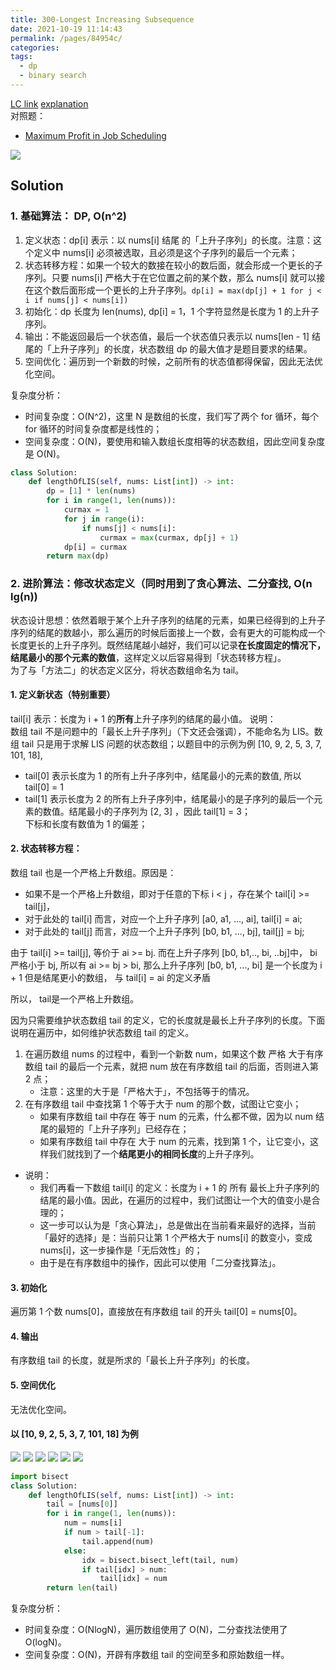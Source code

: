 ```yaml
---
title: 300-Longest Increasing Subsequence
date: 2021-10-19 11:14:43
permalink: /pages/84954c/
categories:
tags:
  - dp
  - binary search
---
```

[LC link](https://leetcode-cn.com/problems/longest-increasing-subsequence/) 
[explanation](https://leetcode-cn.com/problems/longest-increasing-subsequence/solution/dong-tai-gui-hua-er-fen-cha-zhao-tan-xin-suan-fa-p/)  
对照题： 
- [Maximum Profit in Job Scheduling](https://emmableu.github.io/leetcode-note-site/pages/0b3805/)

![](https://raw.githubusercontent.com/emmableu/image/master/300-0.png)
## Solution
### 1. 基础算法： DP, O(n^2)
1. 定义状态：dp[i] 表示：以 nums[i] 结尾 的「上升子序列」的长度。注意：这个定义中 nums[i] 必须被选取，且必须是这个子序列的最后一个元素；
2. 状态转移方程：如果一个较大的数接在较小的数后面，就会形成一个更长的子序列。只要 nums[i] 严格大于在它位置之前的某个数，那么 nums[i] 就可以接在这个数后面形成一个更长的上升子序列。`dp[i] = max(dp[j] + 1 for j < i if nums[j] < nums[i])`
3. 初始化：dp 长度为 len(nums), dp[i] = 1，1 个字符显然是长度为 1 的上升子序列。
4. 输出：不能返回最后一个状态值，最后一个状态值只表示以 nums[len - 1] 结尾的「上升子序列」的长度，状态数组 dp 的最大值才是题目要求的结果。
5. 空间优化：遍历到一个新数的时候，之前所有的状态值都得保留，因此无法优化空间。  

复杂度分析：
- 时间复杂度：O(N^2)，这里 N 是数组的长度，我们写了两个 for 循环，每个 for 循环的时间复杂度都是线性的；
- 空间复杂度：O(N)，要使用和输入数组长度相等的状态数组，因此空间复杂度是 O(N)。
```python
class Solution:
    def lengthOfLIS(self, nums: List[int]) -> int:
        dp = [1] * len(nums)
        for i in range(1, len(nums)):
            curmax = 1
            for j in range(i):
                if nums[j] < nums[i]:
                    curmax = max(curmax, dp[j] + 1)
            dp[i] = curmax
        return max(dp)
```

### 2. 进阶算法：修改状态定义（同时用到了贪心算法、二分查找, O(n lg(n))
状态设计思想：依然着眼于某个上升子序列的结尾的元素，如果已经得到的上升子序列的结尾的数越小，那么遍历的时候后面接上一个数，会有更大的可能构成一个长度更长的上升子序列。既然结尾越小越好，我们可以记录**在长度固定的情况下，结尾最小的那个元素的数值**，这样定义以后容易得到「状态转移方程」。  
为了与「方法二」的状态定义区分，将状态数组命名为 tail。
#### 1. 定义新状态（特别重要）
tail[i] 表示：长度为 i + 1 的**所有**上升子序列的结尾的最小值。
说明：  
数组 tail 不是问题中的「最长上升子序列」（下文还会强调），不能命名为 LIS。数组 tail 只是用于求解 LIS 问题的状态数组；以题目中的示例为例 [10, 9, 2, 5, 3, 7, 101, 18],
- tail[0] 表示长度为 1 的所有上升子序列中，结尾最小的元素的数值, 所以 tail[0] = 1
- tail[1] 表示长度为 2 的所有上升子序列中，结尾最小的是子序列的最后一个元素的数值。结尾最小的子序列为 [2, 3] ，因此 tail[1] = 3；   
下标和长度有数值为 1 的偏差；  
#### 2. 状态转移方程：
数组 tail 也是一个严格上升数组。原因是：
- 如果不是一个严格上升数组，即对于任意的下标 i < j ，存在某个 tail[i] >= tail[j]，  
- 对于此处的 tail[i] 而言，对应一个上升子序列 [a0, a1, ..., ai], tail[i] = ai;  
- 对于此处的 tail[j] 而言，对应一个上升子序列 [b0, b1, ..., bj], tail[j] = bj;

由于 tail[i] >= tail[j], 等价于 ai >= bj. 而在上升子序列 [b0, b1,.., bi, ..bj]中， bi 严格小于 bj, 所以有 ai >= bj > bi, 那么上升子序列 [b0, b1, ..., bi] 是一个长度为 i + 1 但是结尾更小的数组， 与 tail[i] = ai 的定义矛盾

所以， tail是一个严格上升数组。

因为只需要维护状态数组 tail 的定义，它的长度就是最长上升子序列的长度。下面说明在遍历中，如何维护状态数组 tail 的定义。

1. 在遍历数组 nums 的过程中，看到一个新数 num，如果这个数 严格 大于有序数组 tail 的最后一个元素，就把 num 放在有序数组 tail 的后面，否则进入第 2 点；
    - 注意：这里的大于是「严格大于」，不包括等于的情况。
2. 在有序数组 tail 中查找第 1 个等于大于 num 的那个数，试图让它变小；
    - 如果有序数组 tail 中存在 等于 num 的元素，什么都不做，因为以 num 结尾的最短的「上升子序列」已经存在；
    - 如果有序数组 tail 中存在 大于 num 的元素，找到第 1 个，让它变小，这样我们就找到了一个**结尾更小的相同长度**的上升子序列。
- 说明：
    - 我们再看一下数组 tail[i] 的定义：长度为 i + 1 的 所有 最长上升子序列的结尾的最小值。因此，在遍历的过程中，我们试图让一个大的值变小是合理的；
    - 这一步可以认为是「贪心算法」，总是做出在当前看来最好的选择，当前「最好的选择」是：当前只让第 1 个严格大于 nums[i] 的数变小，变成 nums[i]，这一步操作是「无后效性」的；
    - 由于是在有序数组中的操作，因此可以使用「二分查找算法」。
#### 3. 初始化
遍历第 1 个数 nums[0]，直接放在有序数组 tail 的开头 tail[0] = nums[0]。
#### 4. 输出
有序数组 tail 的长度，就是所求的「最长上升子序列」的长度。
#### 5. 空间优化
无法优化空间。
#### 以 [10, 9, 2, 5, 3, 7, 101, 18] 为例
![](https://raw.githubusercontent.com/emmableu/image/master/300-1.png)
![](https://raw.githubusercontent.com/emmableu/image/master/300-2.png)
![](https://raw.githubusercontent.com/emmableu/image/master/300-3.png)
![](https://raw.githubusercontent.com/emmableu/image/master/300-4.png)
![](https://raw.githubusercontent.com/emmableu/image/master/300-5.png)
![](https://raw.githubusercontent.com/emmableu/image/master/300-6.png)
```python
import bisect
class Solution:
    def lengthOfLIS(self, nums: List[int]) -> int:
        tail = [nums[0]]
        for i in range(1, len(nums)):
            num = nums[i]
            if num > tail[-1]:
                tail.append(num)
            else:
                idx = bisect.bisect_left(tail, num)
                if tail[idx] > num: 
                    tail[idx] = num
        return len(tail)
```
复杂度分析：

- 时间复杂度：O(NlogN)，遍历数组使用了 O(N)，二分查找法使用了 O(logN)。
- 空间复杂度：O(N)，开辟有序数组 tail 的空间至多和原始数组一样。
